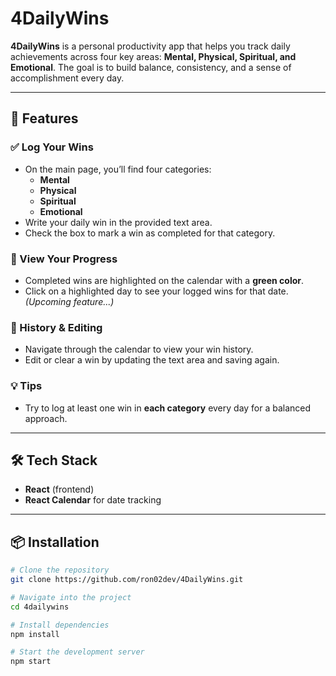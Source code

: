# 4DailyWins  

**4DailyWins** is a personal productivity app that helps you track daily achievements across four key areas: **Mental, Physical, Spiritual, and Emotional**. The goal is to build balance, consistency, and a sense of accomplishment every day.  

---

## 🚀 Features  

### ✅ Log Your Wins  
- On the main page, you’ll find four categories:  
  - **Mental**  
  - **Physical**  
  - **Spiritual**  
  - **Emotional**  
- Write your daily win in the provided text area.  
- Check the box to mark a win as completed for that category.  

### 📅 View Your Progress  
- Completed wins are highlighted on the calendar with a **green color**.  
- Click on a highlighted day to see your logged wins for that date. *(Upcoming feature...)*  

### 📝 History & Editing  
- Navigate through the calendar to view your win history.  
- Edit or clear a win by updating the text area and saving again.  

### 💡 Tips  
- Try to log at least one win in **each category** every day for a balanced approach.  

---

## 🛠️ Tech Stack  
- **React** (frontend)  
- **React Calendar** for date tracking  

---

## 📦 Installation  

```bash
# Clone the repository
git clone https://github.com/ron02dev/4DailyWins.git

# Navigate into the project
cd 4dailywins

# Install dependencies
npm install

# Start the development server
npm start
